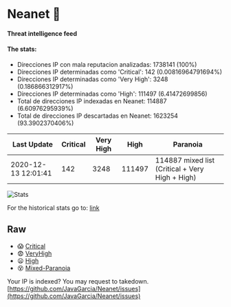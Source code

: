 # Neanet :hocho:
#### Threat intelligence feed
#### The stats:

- Direcciones IP con mala reputacion analizadas: 1738141 (100%)
- Direcciones IP determinadas como 'Critical':  142 (0.00816964791694%)
- Direcciones IP determinadas como 'Very High':  3248 (0.186866312917%)
- Direcciones IP determinadas como 'High':  111497 (6.41472699856)
- Total de direcciones IP indexadas en Neanet:  114887 (6.60976295939%)
- Total de direcciones IP descartadas en Neanet:  1623254 (93.3902370406%)

| Last Update | Critical | Very High | High | Paranoia |
| --- | --- | --- | --- | --- |
| 2020-12-13 12:01:41 | 142 | 3248 | 111497 | 114887 mixed list (Critical + Very High + High)|

![Stats](https://docs.google.com/spreadsheets/d/e/2PACX-1vSnaNMIXVabIpDJjufMlzH7poXnshF3mgd8Is1g9ytUEzVsP5my4Trn8f-xkoLLQ38xpL3HtmUexLo6/pubchart?oid=501124687&format=image)

For the historical stats go to: [link](/stats.csv)
## Raw
- :scream: [Critical](https://raw.githubusercontent.com/JavaGarcia/Neanet/master/blacklists/neanet_critical.txt)
- :fearful: [VeryHigh](https://raw.githubusercontent.com/JavaGarcia/Neanet/master/blacklists/neanet_veryHigh.txtt)
- :frowning: [High](https://raw.githubusercontent.com/JavaGarcia/Neanet/master/blacklists/neanet_high.txt)
- :dizzy_face: [Mixed-Paranoia](https://raw.githubusercontent.com/JavaGarcia/Neanet/master/blacklists/neanet_all.txt)


Your IP is indexed? You may request to takedown. [https://github.com/JavaGarcia/Neanet/issues](https://github.com/JavaGarcia/Neanet/issues)


























































































































































































































































































































































































































































































































































































































































































































































































































































































































































































































































































































































































































































































































































































































































































































































































































































































































































































































































































































































































































































































































































































































































































































































































































































































































































































































































































































































































































































